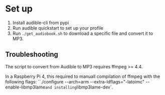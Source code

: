 # Set up

1. Install audible-cli from pypi
2. Run audible quickstart to set up your profile
3. Run `./get_audiobook.sh` to download a specific file and convert it to MP3.

## Troubleshooting

The script to convert from Audible to MP3 requires ffmpeg >= 4.4. 

In a Raspberry Pi 4, this required to manuall compilation of ffmpeg with the following flags: ``./configure --arch=arm --extra-ldflags="-latoimc" --enable-libmp3lame` and installing `libmp3lame-dev`.
